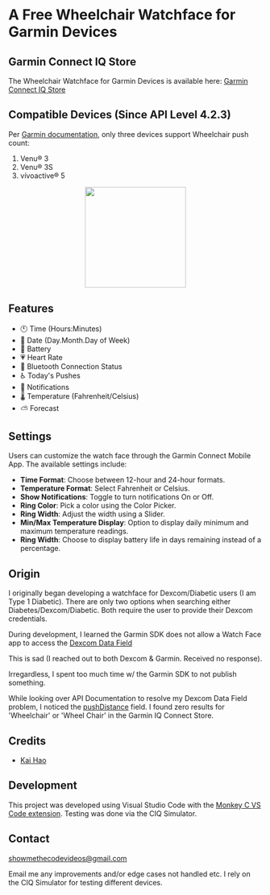 # A Free Wheelchair Watchface for Garmin Devices

## Garmin Connect IQ Store

The Wheelchair Watchface for Garmin Devices is available here: [Garmin Connect IQ Store](https://apps.garmin.com/en-US/apps/d8257408-647d-410f-adcb-bfcde86541a0)

## Compatible Devices (Since API Level 4.2.3)

Per [Garmin documentation](https://developer.garmin.com/connect-iq/api-docs/Toybox/ActivityMonitor/Info.html#pushDistance-var), only three devices support Wheelchair push count:

1) Venu® 3
2) Venu® 3S
3) vívoactive® 5

<p align="center"><img src="https://i.imgur.com/IrHsYCD.png" width="200px" /></p>

## Features
- 🕚 Time (Hours:Minutes)
- 📅 Date (Day.Month.Day of Week)
- 🔋 Battery
- 💗 Heart Rate
- 📶 Bluetooth Connection Status
- ♿ Today's Pushes
- 🔔 Notifications 
- 🌡️ Temperature (Fahrenheit/Celsius)
- ⛅ Forecast

## Settings

Users can customize the watch face through the Garmin Connect Mobile App. The available settings include:

- **Time Format**: Choose between 12-hour and 24-hour formats.
- **Temperature Format**: Select Fahrenheit or Celsius.
- **Show Notifications**: Toggle to turn notifications On or Off.
- **Ring Color**: Pick a color using the Color Picker.
- **Ring Width**: Adjust the width using a Slider.
- **Min/Max Temperature Display**: Option to display daily minimum and maximum temperature readings.
- **Ring Width**: Choose to display battery life in days remaining instead of a percentage.

## Origin

I originally began developing a watchface for Dexcom/Diabetic users (I am Type 1 Diabetic). There are only two options when searching either Diabetes/Dexcom/Diabetic. Both require the user to provide their Dexcom credentials.

During development, I learned the Garmin SDK does not allow a Watch Face app to access the
[Dexcom Data Field](https://apps.garmin.com/en-US/apps/9040cc1d-13de-4d48-a859-6c2a0cedec3e)

This is sad (I reached out to both Dexcom & Garmin. Received no response). 

Irregardless, I spent too much time w/ the Garmin SDK to not publish something. 

While looking over API Documentation to resolve my Dexcom Data Field problem, I noticed the [pushDistance](https://developer.garmin.com/connect-iq/api-docs/Toybox/ActivityMonitor/Info.html#pushDistance-var) field. I found zero results for 'Wheelchair' or 'Wheel Chair' in the Garmin IQ Connect Store.

## Credits

- [Kai Hao](https://kaihao.dev/posts/Develop-a-Garmin-watch-face)

## Development

This project was developed using Visual Studio Code with the [Monkey C VS Code extension](https://developer.garmin.com/connect-iq/reference-guides/visual-studio-code-extension/). Testing was done via the CIQ Simulator.

## Contact

showmethecodevideos@gmail.com

Email me any improvements and/or edge cases not handled etc. I rely on the CIQ Simulator for testing different devices.
